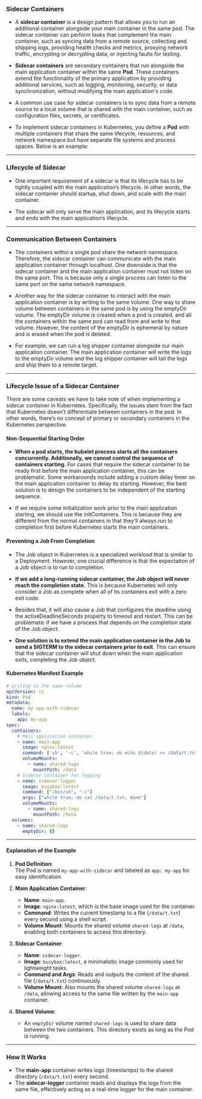 ### Sidecar Containers
- A **sidecar container** is a design pattern that allows you to run an additional container alongside your main container in the same pod. The sidecar container can perform tasks that complement the main container, such as syncing data from a remote source, collecting and shipping logs, providing health checks and metrics, proxying network traffic, encrypting or decrypting data, or injecting faults for testing.
- **Sidecar containers** are secondary containers that run alongside the main application container within the same **Pod**. These containers extend the functionality of the primary application by providing additional services, such as logging, monitoring, security, or data synchronization, without modifying the main application's code.

- A common use case for sidecar containers is to sync data from a remote source to a local volume that is shared with the main container, such as configuration files, secrets, or certificates.

- To implement sidecar containers in Kubernetes, you define a **Pod** with multiple containers that share the same lifecycle, resources, and network namespace but have separate file systems and process spaces. Below is an example:

---

### Lifecycle of Sidecar
- One important requirement of a sidecar is that its lifecycle has to be tightly coupled with the main application’s lifecycle. In other words, the sidecar container should startup, shut down, and scale with the main container.

- The sidecar will only serve the main application, and its lifecycle starts and ends with the main application’s lifecycle.

--- 
### Communication Between Containers
- The containers within a single pod share the network namespace. Therefore, the sidecar container can communicate with the main application container through localhost. One downside is that the sidecar container and the main application container must not listen on the same port. This is because only a single process can listen to the same port on the same network namespace.

- Another way for the sidecar container to interact with the main application container is by writing to the same volume. One way to share volume between containers in the same pod is by using the emptyDir volume. The emptyDir volume is created when a pod is created, and all the containers within the same pod can read from and write to that volume. However, the content of the emptyDir is ephemeral by nature and is erased when the pod is deleted.

- For example, we can run a log shipper container alongside our main application container. The main application container will write the logs to the emptyDir volume and the log shipper container will tail the logs and ship them to a remote target.


---

### Lifecycle Issue of a Sidecar Container
There are some caveats we have to take note of when implementing a sidecar container in Kubernetes. Specifically, the issues stem from the fact that Kubernetes doesn’t differentiate between containers in the pod. In other words, there’s no concept of primary or secondary containers in the Kubernetes perspective.

#### Non-Sequential Starting Order
- **When a pod starts, the kubelet process starts all the containers concurrently. Additionally, we cannot control the sequence of containers starting.** For cases that require the sidecar container to be ready first before the main application container, this can be problematic. Some workarounds include adding a custom delay timer on the main application container to delay its starting. However, the best solution is to design the containers to be independent of the starting sequence.

- If we require some initialization work prior to the main application starting, we should use the initContainers. This is because they are different from the normal containers in that they’ll always run to completion first before Kubernetes starts the main containers.

#### Preventing a Job From Completion
- The Job object in Kubernetes is a specialized workload that is similar to a Deployment. However, one crucial difference is that the expectation of a Job object is to run to completion.

- **If we add a long-running sidecar container, the Job object will never reach the completion state.** This is because Kubernetes will only consider a Job as complete when all of its containers exit with a zero exit code.

- Besides that, it will also cause a Job that configures the deadline using the activeDeadlineSeconds property to timeout and restart. This can be problematic if we have a process that depends on the completion state of the Job object.

- **One solution is to extend the main application container in the Job to send a SIGTERM to the sidecar containers prior to exit**. This can ensure that the sidecar container will shut down when the main application exits, completing the Job object.



#### Kubernetes Manifest Example

```yaml
# writing to the same volume
apiVersion: v1
kind: Pod
metadata:
  name: my-app-with-sidecar
  labels:
    app: my-app
spec:
  containers:
    # Main application container
    - name: main-app
      image: nginx:latest
      command: ['sh', '-c', 'while true; do echo $(date) >> /data/t.txt; sleep 1; done']
      volumeMounts:
        - name: shared-logs
          mountPath: /data
    # Sidecar container for logging
    - name: sidecar-logger
      image: busybox:latest
      command: ["/bin/sh", "-c"]
      args: ["while true; do cat /data/t.txt; done"]
      volumeMounts:
        - name: shared-logs
          mountPath: /data
  volumes:
    - name: shared-logs
      emptyDir: {}
```

---

#### Explanation of the Example

1. **Pod Definition**:  
   The Pod is named `my-app-with-sidecar` and labeled as `app: my-app` for easy identification.

2. **Main Application Container**:  
   - **Name**: `main-app`.  
   - **Image**: `nginx:latest`, which is the base image used for the container.  
   - **Command**: Writes the current timestamp to a file (`/data/t.txt`) every second using a shell script.  
   - **Volume Mount**: Mounts the shared volume `shared-logs` at `/data`, enabling both containers to access this directory.

3. **Sidecar Container**:  
   - **Name**: `sidecar-logger`.  
   - **Image**: `busybox:latest`, a minimalistic image commonly used for lightweight tasks.  
   - **Command and Args**: Reads and outputs the content of the shared file (`/data/t.txt`) continuously.  
   - **Volume Mount**: Also mounts the shared volume `shared-logs` at `/data`, allowing access to the same file written by the `main-app` container.

4. **Shared Volume**:  
   - An `emptyDir` volume named `shared-logs` is used to share data between the two containers. This directory exists as long as the Pod is running.

---

### How It Works

- The **main-app** container writes logs (timestamps) to the shared directory (`/data/t.txt`) every second.
- The **sidecar-logger** container reads and displays the logs from the same file, effectively acting as a real-time logger for the main container.


